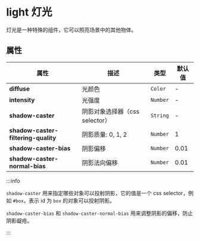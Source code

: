 # light 灯光

灯光是一种特殊的组件，它可以照亮场景中的其他物体。

## 属性

| 属性                                | 描述                           | 类型     | 默认值 |
| ----------------------------------- | ------------------------------ | -------- | ------ |
| **diffuse**                         | 光颜色                         | `Color`  | -      |
| **intensity**                       | 光强度                         | `Number` | -      |
| **shadow-caster**                   | 阴影对象选择器（css selector） | `String` | -      |
| **shadow-caster-filtering-quality** | 阴影质量: 0, 1, 2              | `Number` | 1      |
| **shadow-caster-bias**              | 阴影偏移                       | `Number` | 0.01   |
| **shadow-caster-normal-bias**       | 阴影法向偏移                   | `Number` | 0.01   |

:::info

`shadow-caster` 用来指定哪些对象可以投射阴影，它的值是一个 css selector，例如 `#box`，表示 id 为 `box` 的对象可以投射阴影。

`shadow-caster-bias` 和 `shadow-caster-normal-bias` 用来调整阴影的偏移，防止阴影龊疮。

:::

